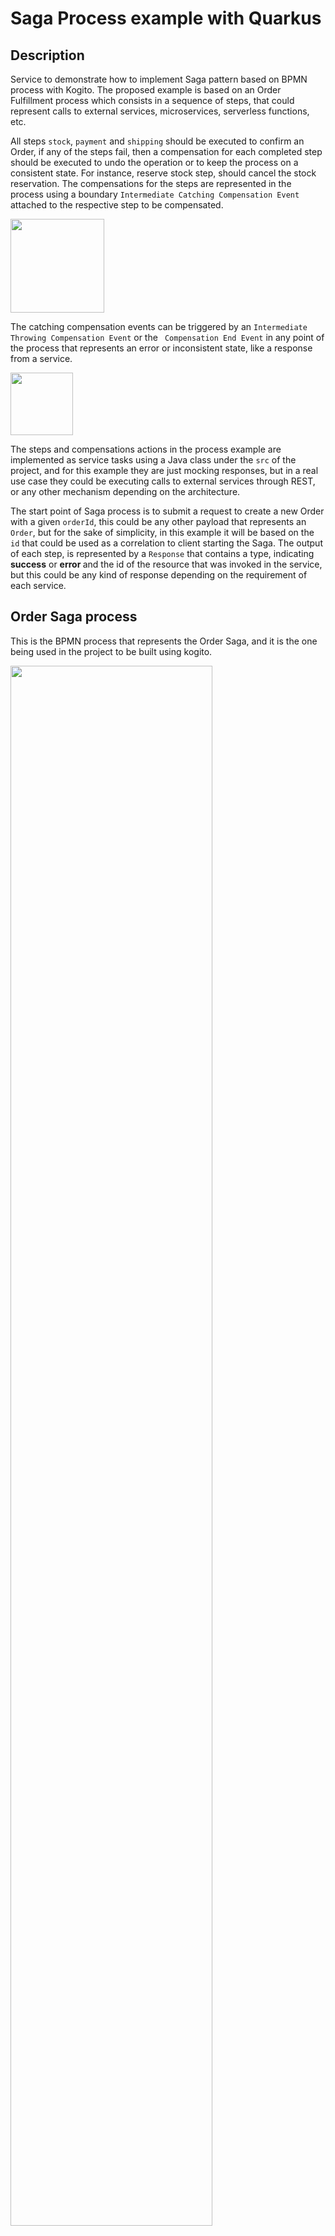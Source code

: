 # Saga Process example with Quarkus

## Description

Service to demonstrate how to implement Saga pattern based on BPMN process with Kogito. The proposed example is based
 on an Order Fulfillment process which consists in a sequence of steps, that could represent calls to external
  services, microservices, serverless functions, etc.
  
 All steps `stock`, `payment` and `shipping` should be executed to confirm an Order, if any of the
  steps fail, then a compensation for each completed step should be executed to undo the operation or to keep the
   process on a consistent state. For instance, reserve stock step, should cancel the stock reservation. The
    compensations for the steps are represented in the process using a boundary `Intermediate Catching Compensation
Event` attached to the respective step to be compensated.          

<img src="docs/images/boundary-compensation.png" height="150px"/>

The catching compensation events can be triggered by an `Intermediate Throwing Compensation Event` or the
 ` Compensation End Event` in any point of the process that represents an error or inconsistent state, like a response
  from a service.
 
 <img src="docs/images/throwing-compensation.png" height="100px"/>

The steps and compensations actions in the process example are implemented as service tasks using a Java class under
 the `src` of the project, and for this example they are just mocking responses, but in a real use case they
  could be executing calls to external services through REST, or any other mechanism depending on the architecture. 
 
 The start point of Saga process is to submit a request to create a new Order with a given `orderId`, this could be
  any other payload that represents an `Order`, but for the sake of simplicity, in this example it will be
   based on the `id` that could be used as a correlation to client starting the Saga.
  The output of each step, is represented by a `Response` that contains a type, indicating <b>success</b> or <b>error
  </b> and the id of the resource that was invoked in the service, but this could be any kind of response depending on
   the requirement of each service.

## Order Saga process

This is the BPMN process that represents the Order Saga, and it is the one being used in the project to be built using
 kogito.

<img src="docs/images/orders-saga-svg.svg" width="80%"/>

## Installing and Running

### Prerequisites

You will need:
  - Java 17+ installed
  - Environment variable JAVA_HOME set accordingly
  - Maven 3.8.6+ installed

When using native image compilation, you will also need:
  - [GraalVM 19.1.1](https://github.com/oracle/graal/releases/tag/vm-19.1.1) installed
  - Environment variable GRAALVM_HOME set accordingly
  - Note that GraalVM native image compilation typically requires other packages (glibc-devel, zlib-devel and gcc) to be installed too.  You also need 'native-image' installed in GraalVM (using 'gu install native-image'). Please refer to [GraalVM installation documentation](https://www.graalvm.org/docs/reference-manual/aot-compilation/#prerequisites) for more details.

### Compile and Run in Local Dev Mode

```
mvn clean compile quarkus:dev
```

### Package and Run in JVM mode

```
mvn clean package
java -jar target/quarkus-app/quarkus-run.jar
```

### Package and Run using Local Native Image
Note that the following configuration property needs to be added to `application.properties` in order to enable automatic registration of `META-INF/services` entries required by the workflow engine:
```
quarkus.native.auto-service-loader-registration=true
```

Note that this requires GRAALVM_HOME to point to a valid GraalVM installation

```
mvn clean package -Pnative
```

To run the generated native executable, generated in `target/`, execute

```
./target/process-saga-quarkus-runner
```

Note: Native builds does not yet work on Windows, GraalVM and Quarkus should be rolling out support for Windows soon.

## OpenAPI (Swagger) documentation
[Specification at swagger.io](https://swagger.io/docs/specification/about/)

You can take a look at the [OpenAPI definition](http://localhost:8080/openapi?format=json) - automatically generated and included in this service - to determine all available operations exposed by this service. For easy readability you can visualize the OpenAPI definition file using a UI tool like for example available [Swagger UI](https://editor.swagger.io).

In addition, various clients to interact with this service can be easily generated using this OpenAPI definition.

When running in either Quarkus Development or Native mode, we also leverage the [Quarkus OpenAPI extension](https://quarkus.io/guides/openapi-swaggerui#use-swagger-ui-for-development) that exposes [Swagger UI](http://localhost:8080/swagger-ui/) that you can use to look at available REST endpoints and send test requests.

## Usage

Once the service is up and running, you can use the following examples to interact with the service. Note that rather than using the curl commands below, you can also use the [Swagger UI](http://localhost:8080/swagger-ui/) to send requests.

### Starting the Order Saga

#### POST /order

Allows to start a new Order Saga with the given data:

Given data:

```json
{
    "orderId" : "03e6cf79-3301-434b-b5e1-d6899b5639aa"
    
}
```

Curl command (using the JSON object above):

```sh
curl -H "Content-Type: application/json" -X POST http://localhost:8080/order -d '{"orderId" : "03e6cf79-3301-434b-b5e1-d6899b5639aa"}'
```
The response for the request is returned with attributes representing the response of each step, either
 success or failure. The `orderResponse` attribute indicates if the order can be confirmed in case of success or
  canceled in case of error.

Response example:

```json
    {
  "id": "157a5e40-df97-4bc5-8a5e-4bd1fe30c2a8",
  "stockResponse": {
    "type": "SUCCESS",
    "resourceId": "779afb46-f035-47bc-85bf-3da0f590b847"
  },
  "paymentResponse": {
    "type": "SUCCESS",
    "resourceId": "216e8738-2f0b-4e1f-9787-4d561fcda692"
  },
  "orderId": "03e6cf79-3301-434b-b5e1-d6899b5639aa",
  "orderResponse": {
    "type": "SUCCESS",
    "resourceId": "03e6cf79-3301-434b-b5e1-d6899b5639aa"
  },
  "shippingResponse": {
    "type": "SUCCESS",
    "resourceId": "a49e88f8-6f1b-45dc-9cc0-a8f0217e3223"
  }
}
```

In the console executing the application you can check the log it with the executed steps.

```text
2025-03-14 11:17:52,915 INFO  [org.kie.kog.exa.StockService] (executor-thread-1) Reserve Stock for order 03e6cf79-3301-434b-b5e1-d6899b5639aa
2025-03-14 11:17:52,927 INFO  [org.kie.kog.exa.PaymentService] (executor-thread-1) Process Payment for order 03e6cf79-3301-434b-b5e1-d6899b5639aa
2025-03-14 11:17:52,930 INFO  [org.kie.kog.exa.ShippingService] (executor-thread-1) Schedule Shipping for order 03e6cf79-3301-434b-b5e1-d6899b5639aa
2025-03-14 11:17:52,932 INFO  [org.kie.kog.exa.OrderService] (executor-thread-1) Order Success for order 03e6cf79-3301-434b-b5e1-d6899b5639aa
```

#### Simulating errors to activate the compensation flows

To make testing the process easier it was introduced an optional attribute `failService` that indicates which service
 should respond with an error. The attribute is basically the simple class name of the service.

Example:

```json
{
    "orderId" : "03e6cf79-3301-434b-b5e1-d6899b5639aa",
    "failService" : "PaymentService"    
}
```
Curl command (using the JSON object above):

```sh
curl -H "Content-Type: application/json" -X POST http://localhost:8080/order -d '{"orderId" : "03e6cf79-3301-434b-b5e1-d6899b5639aa", "failService" : "PaymentService"}' 
```

Response example:

```json
{
  "id": "b32c2c16-046b-40d5-8d99-c7b854cdbe24",
  "stockResponse": {
    "type": "SUCCESS",
    "resourceId": "2671b316-b3c4-4afb-ae4c-d8df526c15c7"
  },
  "paymentResponse": {
    "type": "ERROR",
    "resourceId": "0ffcca70-c541-4926-bcf9-68ebb0211855"
  },
  "orderId": "03e6cf79-3301-434b-b5e1-d6899b5639aa",
  "orderResponse": {
    "type": "ERROR",
    "resourceId": "03e6cf79-3301-434b-b5e1-d6899b5639aa"
  },
  "shippingResponse": null
}
```

In the console executing the application you can check the log it with the executed steps.

```text
2025-03-14 11:21:03,575 INFO  [org.kie.kog.exa.StockService] (executor-thread-1) Reserve Stock for order 03e6cf79-3301-434b-b5e1-d6899b5639aa
2025-03-14 11:21:03,579 INFO  [org.kie.kog.exa.PaymentService] (executor-thread-1) Process Payment for order 03e6cf79-3301-434b-b5e1-d6899b5639aa
2025-03-14 11:21:03,583 INFO  [org.kie.kog.exa.OrderService] (executor-thread-1) Order Failed for order 03e6cf79-3301-434b-b5e1-d6899b5639aa
2025-03-14 11:21:03,591 INFO  [org.jbp.pro.ins.con.exc.CompensationScopeInstance] (executor-thread-1) Compensating 2 exception _49632170-78A4-4962-B98C-E2962724056C
2025-03-14 11:21:03,646 INFO  [org.kie.kog.exa.PaymentService] (executor-thread-1) Cancel Payment for payment 0ffcca70-c541-4926-bcf9-68ebb0211855
2025-03-14 11:21:03,648 INFO  [org.jbp.pro.ins.con.exc.CompensationScopeInstance] (executor-thread-1) Compensating 2 exception _F12F8E21-9130-49C3-A73F-F3B0093104FB
2025-03-14 11:21:03,648 INFO  [org.kie.kog.exa.StockService] (executor-thread-1) Cancel Stock for  order 2671b316-b3c4-4afb-ae4c-d8df526c15c7
```
